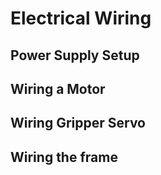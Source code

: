 # Electrical Wiring


## Power Supply Setup


## Wiring a Motor

## Wiring Gripper Servo

## Wiring the frame
